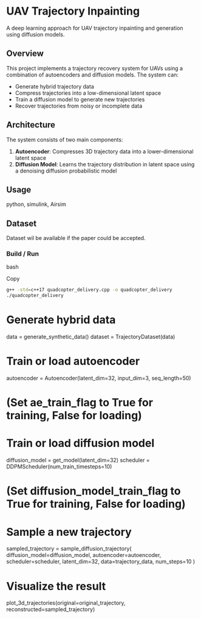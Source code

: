 # UAV Trajectory Inpainting

A deep learning approach for UAV trajectory inpainting and generation using diffusion models.

## Overview

This project implements a trajectory recovery system for UAVs using a combination of autoencoders and diffusion models. The system can:

- Generate hybrid trajectory data
- Compress trajectories into a low-dimensional latent space
- Train a diffusion model to generate new trajectories
- Recover trajectories from noisy or incomplete data

## Architecture

The system consists of two main components:

1. **Autoencoder**: Compresses 3D trajectory data into a lower-dimensional latent space
2. **Diffusion Model**: Learns the trajectory distribution in latent space using a denoising diffusion probabilistic model

## Usage

python, simulink, Airsim

## Dataset

Dataset wil be available if the paper could be accepted.

### Build / Run

bash

Copy

```bash
g++ -std=c++17 quadcopter_delivery.cpp -o quadcopter_delivery
./quadcopter_delivery
```

# Generate hybrid data

data = generate_synthetic_data()
dataset = TrajectoryDataset(data)

# Train or load autoencoder

autoencoder = Autoencoder(latent_dim=32, input_dim=3, seq_length=50)

# (Set ae_train_flag to True for training, False for loading)

# Train or load diffusion model

diffusion_model = get_model(latent_dim=32)
scheduler = DDPMScheduler(num_train_timesteps=10)

# (Set diffusion_model_train_flag to True for training, False for loading)

# Sample a new trajectory

sampled_trajectory = sample_diffusion_trajectory(
    diffusion_model=diffusion_model,
    autoencoder=autoencoder,
    scheduler=scheduler,
    latent_dim=32,
    data=trajectory_data,
    num_steps=10
)

# Visualize the result

plot_3d_trajectories(original=original_trajectory, reconstructed=sampled_trajectory)